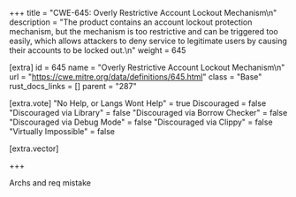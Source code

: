 +++
title = "CWE-645: Overly Restrictive Account Lockout Mechanism\n"
description = "The product contains an account lockout protection mechanism, but the mechanism is too restrictive and can be triggered too easily, which allows attackers to deny service to legitimate users by causing their accounts to be locked out.\n"
weight = 645

[extra]
id = 645
name = "Overly Restrictive Account Lockout Mechanism\n"
url = "https://cwe.mitre.org/data/definitions/645.html"
class = "Base"
rust_docs_links = []
parent = "287"

[extra.vote]
"No Help, or Langs Wont Help" = true
Discouraged = false
"Discouraged via Library" = false
"Discouraged via Borrow Checker" = false
"Discouraged via Debug Mode" = false
"Discouraged via Clippy" = false
"Virtually Impossible" = false

[extra.vector]

+++

Archs and req mistake